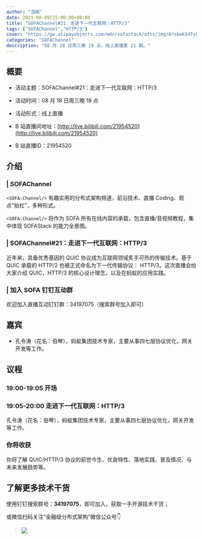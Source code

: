 ```yaml
---
author: "泡椒"
date: 2021-08-09T15:00:00+08:00
title: "SOFAChannel#21：走进下一代互联网：HTTP/3"
tags: ["SOFAChannel","HTTP/3"]
cover: "https://gw.alipayobjects.com/mdn/sofastack/afts/img/A*sbwkS4TvkTcAAAAAAAAAAAAAARQnAQ"
categories: "SOFAChannel"
description: "08 月 18 日周三晚 19 点，线上直播第 21 期。"
---
```


## 概要

- 活动主题：SOFAChannel#21：走进下一代互联网：HTTP/3

- 活动时间：08 月 18 日周三晚 19 点

- 活动形式：线上直播

- B 站直播间地址：[http://live.bilibili.com/21954520](http://live.bilibili.com/21954520)

- B 站直播ID：21954520

## 介绍

### | SOFAChannel

`<SOFA:Channel/>` 有趣实用的分布式架构频道，前沿技术、直播 Coding、观点“抬杠”，多种形式。

`<SOFA:Channel/>` 将作为 SOFA 所有在线内容的承载，包含直播/音视频教程，集中体现 SOFAStack 的能力全景图。

### | SOFAChannel#21：走进下一代互联网：HTTP/3

近年来，具备优秀基因的 QUIC 协议成为互联网领域炙手可热的传输技术。基于 QUIC 承载的 HTTP/2 也被正式命名为下一代传输协议： HTTP/3。这次直播会给大家介绍 QUIC，HTTP/3 的核心设计理念，以及在蚂蚁的应用实践。

### | 加入 SOFA 钉钉互动群

欢迎加入直播互动钉钉群：34197075（搜索群号加入即可）

## 嘉宾

- 孔令涛（花名：伯琴），蚂蚁集团技术专家，主要从事四七层协议优化，网关开发等工作。

## 议程

### 19:00-19:05  开场

### 19:05-20:00 走进下一代互联网：HTTP/3

孔令涛（花名：伯琴），蚂蚁集团技术专家，主要从事四七层协议优化，网关开发等工作。

### 你将收获

你将了解 QUIC/HTTP/3 协议的前世今生、优良特性、落地实践、普及情况、与未来发展趋势等。

## 了解更多技术干货

使用钉钉搜索群号：**34197075**，即可加入，获取一手开源技术干货；

或微信扫码关注“金融级分布式架构”微信公众号👇
>![](https://gw.alipayobjects.com/mdn/sofastack/afts/img/A*5aK0RYuH9vgAAAAAAAAAAAAAARQnAQ)
